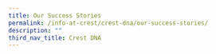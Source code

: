 ```yaml
---
title: Our Success Stories
permalink: /info-at-crest/crest-dna/our-success-stories/
description: ""
third_nav_title: Crest DNA
---
```

